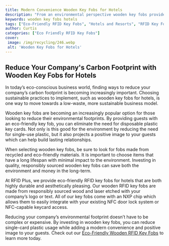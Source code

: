 ```yaml
---
title: Modern Convenience Wooden Key Fobs for Hotels
description: "From an environmental perspective wooden key fobs provide a modern convenience in terms of hotels Check out this blog post to learn more about how you can get hotel key fobs made out of wood and why it just might make sense"
keywords: wooden key fobs hotels
tags: ["Eco-Friendly RFID Key Fobs", "Hotels and Resorts", "RFID Key Fob Bulk Orders", "RFID Key Fob Durability", "RFID Key Fob Applications", "RFID Key Fob Integration", "RFID Key Fob Support"]
author: Curtis
categories: ["Eco Friendly RFID Key Fobs"]
cover: 
 image: /img/recycling/246.webp
 alt: 'Wooden Key Fobs for Hotels'
---
```

## Reduce Your Company's Carbon Footprint with Wooden Key Fobs for Hotels 

In today’s eco-conscious business world, finding ways to reduce your company’s carbon footprint is becoming increasingly important. Choosing sustainable practices to implement, such as wooden key fobs for hotels, is one way to move towards a low-waste, more sustainable business model. 

Wooden key fobs are becoming an increasingly popular option for those looking to reduce their environmental footprints. By providing guests with an eco-friendly key fob, you can eliminate the need for disposable plastic key cards. Not only is this good for the environment by reducing the need for single-use plastic, but it also projects a positive image to your guests which can help build lasting relationships. 

When selecting wooden key fobs, be sure to look for fobs made from recycled and eco-friendly materials. It is important to choose items that have a long lifespan with minimal impact to the environment. Investing in quality, responsibly sourced wooden key fobs can save both the environment and money in the long-term. 

At RFID Plus, we provide eco-friendly RFID key fobs for hotels that are both highly durable and aesthetically pleasing. Our wooden RFID key fobs are made from responsibly sourced wood and laser etched with your company’s logo or text. All of our key fobs come with an NXP chip which allows them to easily integrate with your existing NFC door lock system or NFC-capable keycard access. 

Reducing your company’s environmental footprint doesn’t have to be complex or expensive. By investing in wooden key fobs, you can reduce single-card plastic usage while adding a modern convenience and positive image to your guests. Check out our [Eco-Friendly Wooden RFID Key Fobs](/eco-friendly-rfid-key-fobs) to learn more today.
